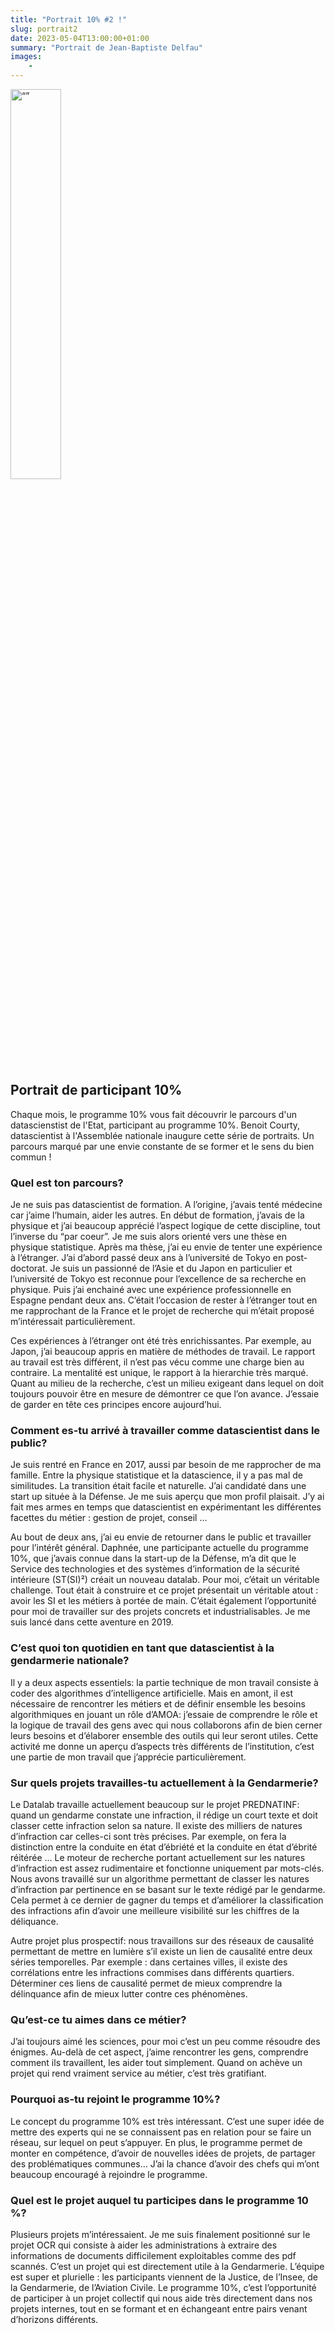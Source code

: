 ```yaml
---
title: "Portrait 10% #2 !"
slug: portrait2
date: 2023-05-04T13:00:00+01:00
summary: "Portrait de Jean-Baptiste Delfau"
images: 
    - 
---
```


<img src="https://storage.gra.cloud.ovh.net/v1/AUTH_0f20d409cb2a4c9786c769e2edec0e06/padnumerique/uploads/4b975905-ba5f-47a3-9d94-6a2ff9d683e5.jpg" alt= “” width="40%" height="40%">

## Portrait de participant 10%

Chaque mois, le programme 10% vous fait découvrir le parcours d'un datascienstist de l'Etat, participant au programme 10%. Benoit Courty, datascientist à l'Assemblée nationale inaugure cette série de portraits. Un parcours marqué par une envie constante de se former et le sens du bien commun !

### **Quel est ton parcours?**
Je ne suis pas datascientist de formation. A l’origine, j’avais tenté médecine car j’aime l’humain, aider les autres. En début de formation, j’avais de la physique et j’ai beaucoup apprécié l’aspect logique de cette discipline, tout l’inverse du “par coeur”. Je me suis alors orienté vers une thèse en physique statistique.
Après ma thèse, j’ai eu envie de tenter une expérience à l’étranger. J’ai d’abord passé deux ans à l’université de Tokyo en post-doctorat. Je suis un passionné de l’Asie et du Japon en particulier et l’université de Tokyo est reconnue pour l’excellence de sa recherche en physique. Puis j’ai enchainé avec une expérience professionnelle en Espagne pendant deux ans. C’était l’occasion de rester à l’étranger tout en me rapprochant de la France et le projet de recherche qui m’était proposé m’intéressait particulièrement.

Ces expériences à l’étranger ont été très enrichissantes. Par exemple, au Japon, j’ai beaucoup appris en matière de méthodes de travail. Le rapport au travail est très différent, il n’est pas vécu comme une charge bien au contraire. La mentalité est unique, le rapport à la hierarchie très marqué. Quant au milieu de la recherche, c’est un milieu exigeant dans lequel on doit toujours pouvoir être en mesure de démontrer ce que l’on avance. J’essaie de garder en tête ces principes encore aujourd’hui.


### **Comment es-tu arrivé à travailler comme datascientist dans le public?**

Je suis rentré en France en 2017, aussi par besoin de me rapprocher de ma famille. Entre la physique statistique et la datascience, il y a pas mal de similitudes. La transition était facile et naturelle. J’ai candidaté dans une start up située à la Défense. Je me suis aperçu que mon profil plaisait. J’y ai fait mes armes en temps que datascientist en expérimentant les différentes facettes du métier : gestion de projet, conseil …

Au bout de deux ans, j’ai eu envie de retourner dans le public et travailler pour l’intérêt général. Daphnée, une participante actuelle du programme 10%, que j’avais connue dans la start-up de la Défense, m’a dit que le Service des technologies et des systèmes d’information de la sécurité intérieure (ST(SI)²) créait un nouveau datalab. Pour moi, c’était un véritable challenge. Tout était à construire et ce projet présentait un véritable atout : avoir les SI et les métiers à portée de main. C’était également l’opportunité pour moi de travailler sur des projets concrets et industrialisables. Je me suis lancé dans cette aventure en 2019.

### **C’est quoi ton quotidien en tant que datascientist à la gendarmerie nationale?**

Il y a deux aspects essentiels: la partie technique de mon travail consiste à coder des algorithmes d’intelligence artificielle. Mais en amont, il est nécessaire de rencontrer les métiers et de définir ensemble les besoins algorithmiques en jouant un rôle d’AMOA: j’essaie de comprendre le rôle et la logique de travail des gens avec qui nous collaborons afin de bien cerner leurs besoins et d’élaborer ensemble des outils qui leur seront utiles. Cette activité me donne un aperçu d’aspects très différents de l’institution, c’est une partie de mon travail que j’apprécie particulièrement.

### **Sur quels projets travailles-tu actuellement à la Gendarmerie?**
Le Datalab travaille actuellement beaucoup sur le projet PREDNATINF: quand un gendarme constate une infraction, il rédige un court texte et doit classer cette infraction selon sa nature. Il existe des milliers de natures d’infraction car celles-ci sont très précises. Par exemple, on fera la distinction entre la conduite en état d’ébriété et la conduite en état d’ébrité réitérée … Le moteur de recherche portant actuellement sur les natures d’infraction est assez rudimentaire et fonctionne uniquement par mots-clés. Nous avons travaillé sur un algorithme permettant de classer les natures d’infraction par pertinence en se basant sur le texte rédigé par le gendarme. Cela permet à ce dernier de gagner du temps et d’améliorer la classification des infractions afin d’avoir une meilleure visibilité sur les chiffres de la déliquance.

Autre projet plus prospectif: nous travaillons sur des réseaux de causalité permettant de mettre en lumière s’il existe un lien de causalité entre deux séries temporelles. Par exemple : dans certaines villes, il existe des corrélations entre les infractions commises dans différents quartiers. Déterminer ces liens de causalité permet de mieux comprendre la délinquance afin de mieux lutter contre ces phénomènes.

### **Qu’est-ce tu aimes dans ce métier?**
J’ai toujours aimé les sciences, pour moi c’est un peu comme résoudre des énigmes. Au-delà de cet aspect, j’aime rencontrer les gens, comprendre comment ils travaillent, les aider tout simplement. Quand on achève un projet qui rend vraiment service au métier, c’est très gratifiant.

### **Pourquoi as-tu rejoint le programme 10%?**
Le concept du programme 10% est très intéressant. C’est une super idée de mettre des experts qui ne se connaissent pas en relation pour se faire un réseau, sur lequel on peut s’appuyer. En plus, le programme permet de monter en compétence, d’avoir de nouvelles idées de projets, de partager des problématiques communes… J’ai la chance d’avoir des chefs qui m’ont beaucoup encouragé à rejoindre le programme.

### **Quel est le projet auquel tu participes dans le programme 10 %?**
Plusieurs projets m’intéressaient. Je me suis finalement positionné sur le projet OCR qui consiste à aider les administrations à extraire des informations de documents difficilement exploitables comme des pdf scannés. C’est un projet qui est directement utile à la Gendarmerie. L’équipe est super et plurielle : les participants viennent de la Justice, de l’Insee, de la Gendarmerie, de l’Aviation Civile.
Le programme 10%, c’est l’opportunité de participer à un projet collectif qui nous aide très directement dans nos projets internes, tout en se formant et en échangeant entre pairs venant d’horizons différents.

